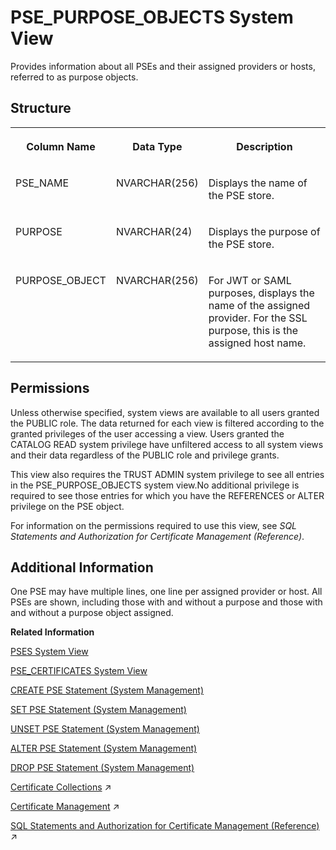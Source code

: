 <!-- loio437cd32f9773425ba4e0facb7cb0a09c -->

# PSE\_PURPOSE\_OBJECTS System View

Provides information about all PSEs and their assigned providers or hosts, referred to as purpose objects.



<a name="loio437cd32f9773425ba4e0facb7cb0a09c__section_pnq_ynd_tfb"/>

## Structure


<table>
<tr>
<th valign="top">

Column Name

</th>
<th valign="top">

Data Type

</th>
<th valign="top">

Description

</th>
</tr>
<tr>
<td valign="top">

PSE\_NAME

</td>
<td valign="top">

NVARCHAR\(256\)

</td>
<td valign="top">

Displays the name of the PSE store.

</td>
</tr>
<tr>
<td valign="top">

PURPOSE

</td>
<td valign="top">

NVARCHAR\(24\)

</td>
<td valign="top">

Displays the purpose of the PSE store.

</td>
</tr>
<tr>
<td valign="top">

PURPOSE\_OBJECT

</td>
<td valign="top">

NVARCHAR\(256\)

</td>
<td valign="top">

For JWT or SAML purposes, displays the name of the assigned provider. For the SSL purpose, this is the assigned host name.

</td>
</tr>
</table>



<a name="loio437cd32f9773425ba4e0facb7cb0a09c__section_rtw_w4d_tfb"/>

## Permissions

Unless otherwise specified, system views are available to all users granted the PUBLIC role. The data returned for each view is filtered according to the granted privileges of the user accessing a view. Users granted the CATALOG READ system privilege have unfiltered access to all system views and their data regardless of the PUBLIC role and privilege grants.

This view also requires the TRUST ADMIN system privilege to see all entries in the PSE\_PURPOSE\_OBJECTS system view.No additional privilege is required to see those entries for which you have the REFERENCES or ALTER privilege on the PSE object.

For information on the permissions required to use this view, see *SQL Statements and Authorization for Certificate Management \(Reference\)*.



<a name="loio437cd32f9773425ba4e0facb7cb0a09c__section_bbs_ppd_tfb"/>

## Additional Information

One PSE may have multiple lines, one line per assigned provider or host. All PSEs are shown, including those with and without a purpose and those with and without a purpose object assigned.

**Related Information**  


[PSES System View](pses-system-view-6d9713d.md "Provides information about personal security environments (PSE).")

[PSE\_CERTIFICATES System View](pse-certificates-system-view-0184e53.md "Provides information about certificates used in PSEs.")

[CREATE PSE Statement \(System Management\)](../../010-SQL-Reference/012-SQL-Statements/create-pse-statement-system-management-4d80bf6.md "Creates a personal security environment (PSE).")

[SET PSE Statement \(System Management\)](../../010-SQL-Reference/012-SQL-Statements/set-pse-statement-system-management-10fe807.md "Sets the purpose of a PSE.")

[UNSET PSE Statement \(System Management\)](../../010-SQL-Reference/012-SQL-Statements/unset-pse-statement-system-management-4082553.md "Removes the purpose for a PSE.")

[ALTER PSE Statement \(System Management\)](../../010-SQL-Reference/012-SQL-Statements/alter-pse-statement-system-management-9c22c6f.md "Modifies a PSE.")

[DROP PSE Statement \(System Management\)](../../010-SQL-Reference/012-SQL-Statements/drop-pse-statement-system-management-25d6795.md "Drops a PSE.")

[Certificate Collections](https://help.sap.com/viewer/a1317de16a1e41a6b0ff81849d80713c/2024_1_QRC/en-US/75d0cfec8e4f44c3a649d26e9cefa314.html "A certificate collection is a secure location where the public-key certificates of trusted communication partners or root certificates from trusted Certification Authorities are stored. Certificate collections are created and managed as database objects directly in the SAP HANA database.") :arrow_upper_right:

[Certificate Management](https://help.sap.com/viewer/a1317de16a1e41a6b0ff81849d80713c/2024_1_QRC/en-US/1e6042c4402545f7a0574f7bc91fab25.html "SAP HANA uses public-key certificates as the basis for several user authentication mechanisms, and for securing internal and external communication channels. Certificates are stored and managed directly in the SAP HANA database.") :arrow_upper_right:

[SQL Statements and Authorization for Certificate Management (Reference)](https://help.sap.com/viewer/a1317de16a1e41a6b0ff81849d80713c/2024_1_QRC/en-US/f32bcc9c4b734f24bedaf6253e7981d6.html "All administration tasks related to the management of public-key certificates (and public keys) can be performed using SQL.") :arrow_upper_right:

